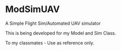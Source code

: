 # ModSimUAV
A Simple Flight Sim/Automated UAV simulator

This is being developed for my Model and Sim Class. 

To my classmates - Use as reference only.